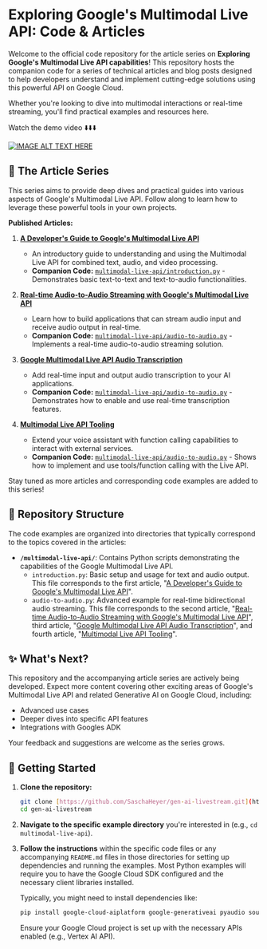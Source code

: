 # Exploring Google's Multimodal Live API: Code & Articles

Welcome to the official code repository for the article series on **Exploring Google's Multimodal Live API capabilities**! This repository hosts the companion code for a series of technical articles and blog posts designed to help developers understand and implement cutting-edge solutions using this powerful API on Google Cloud.

Whether you're looking to dive into multimodal interactions or real-time streaming, you'll find practical examples and resources here.

Watch the demo video ⬇️⬇️⬇️

[![IMAGE ALT TEXT HERE](https://img.youtube.com/vi/e627baGHbZ4/0.jpg)](https://www.youtube.com/watch?v=e627baGHbZ4)

## 🚀 The Article Series

This series aims to provide deep dives and practical guides into various aspects of Google's Multimodal Live API. Follow along to learn how to leverage these powerful tools in your own projects.

**Published Articles:**

1.  **[A Developer's Guide to Google's Multimodal Live API](https://medium.com/google-cloud/a-developers-guide-to-googles-multimodal-live-api-8c80b596e7b3)**
    * An introductory guide to understanding and using the Multimodal Live API for combined text, audio, and video processing.
    * **Companion Code:** [`multimodal-live-api/introduction.py`](./multimodal-live-api/introduction.py) - Demonstrates basic text-to-text and text-to-audio functionalities.

2.  **[Real-time Audio-to-Audio Streaming with Google's Multimodal Live API](https://medium.com/google-cloud/real-time-audio-to-audio-streaming-with-googles-multimodal-live-api-73b54277b022)**
    * Learn how to build applications that can stream audio input and receive audio output in real-time.
    * **Companion Code:** [`multimodal-live-api/audio-to-audio.py`](./multimodal-live-api/audio-to-audio.py) - Implements a real-time audio-to-audio streaming solution.

3.  **[Google Multimodal Live API Audio Transcription](https://medium.com/google-cloud/google-multimodal-live-api-audio-transcription-368d4d4e7a7c)**
    * Add real-time input and output audio transcription to your AI applications.
    * **Companion Code:** [`multimodal-live-api/audio-to-audio.py`](./multimodal-live-api/audio-to-audio.py) - Demonstrates how to enable and use real-time transcription features.

4.  **[Multimodal Live API Tooling](https://medium.com/google-cloud/multimodal-live-api-tooling-c7f018ff0291)**
    * Extend your voice assistant with function calling capabilities to interact with external services.
    * **Companion Code:** [`multimodal-live-api/audio-to-audio.py`](./multimodal-live-api/audio-to-audio.py) - Shows how to implement and use tools/function calling with the Live API.

Stay tuned as more articles and corresponding code examples are added to this series!

## 📂 Repository Structure

The code examples are organized into directories that typically correspond to the topics covered in the articles:

* **`/multimodal-live-api/`**: Contains Python scripts demonstrating the capabilities of the Google Multimodal Live API.
    * `introduction.py`: Basic setup and usage for text and audio output. This file corresponds to the first article, "[A Developer's Guide to Google's Multimodal Live API](https://medium.com/google-cloud/a-developers-guide-to-googles-multimodal-live-api-8c80b596e7b3)".
    * `audio-to-audio.py`: Advanced example for real-time bidirectional audio streaming. This file corresponds to the second article, "[Real-time Audio-to-Audio Streaming with Google's Multimodal Live API](https://medium.com/google-cloud/real-time-audio-to-audio-streaming-with-googles-multimodal-live-api-73b54277b022)", third article, "[Google Multimodal Live API Audio Transcription](https://medium.com/google-cloud/google-multimodal-live-api-audio-transcription-368d4d4e7a7c)", and fourth article, "[Multimodal Live API Tooling](https://medium.com/google-cloud/multimodal-live-api-tooling-c7f018ff0291)".

## ✨ What's Next?

This repository and the accompanying article series are actively being developed. Expect more content covering other exciting areas of Google's Multimodal Live API and related Generative AI on Google Cloud, including:

* Advanced use cases
* Deeper dives into specific API features
* Integrations with Googles ADK

Your feedback and suggestions are welcome as the series grows.

## 🔧 Getting Started

1.  **Clone the repository:**
    ```bash
    git clone [https://github.com/SaschaHeyer/gen-ai-livestream.git](https://github.com/SaschaHeyer/gen-ai-livestream.git)
    cd gen-ai-livestream
    ```
2.  **Navigate to the specific example directory** you're interested in (e.g., `cd multimodal-live-api`).
3.  **Follow the instructions** within the specific code files or any accompanying `README.md` files in those directories for setting up dependencies and running the examples. Most Python examples will require you to have the Google Cloud SDK configured and the necessary client libraries installed.

    Typically, you might need to install dependencies like:
    ```bash
    pip install google-cloud-aiplatform google-generativeai pyaudio soundfile numpy
    ```
    Ensure your Google Cloud project is set up with the necessary APIs enabled (e.g., Vertex AI API).
